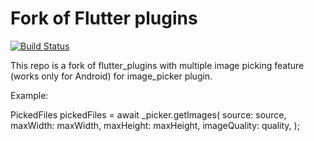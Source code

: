 # Fork of Flutter plugins

[![Build Status](https://api.cirrus-ci.com/github/flutter/plugins.svg)](https://cirrus-ci.com/github/flutter/plugins/master)

This repo is a fork of flutter_plugins with multiple image picking feature (works only for Android) for image_picker plugin.

Example:

PickedFiles pickedFiles = await _picker.getImages(
              source: source,
              maxWidth: maxWidth,
              maxHeight: maxHeight,
              imageQuality: quality,
            );
